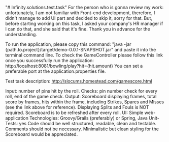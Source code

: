 "# Infinity.solutions.test.task"
For the person who is gonna review my work: unfortunately, I am not familiar with Front-end 
development, therefore, I didn't manage to add UI part and decided to skip it, sorry for that.
But, before starting working on this task, I asked your company's HR manager if I can do that, and
she said that it's fine. Thank you in advance for the understanding.

To run the application, please copy this command:
"java -jar {path.to.project}/target/demo-0.0.1-SNAPSHOT.jar" 
and paste it into the terminal command line.
To check the GameController please follow this link once you successfully run the application: 
http://localhost:8081/bowling/play?hit={hit.amount} 
You can set a preferable port at the application.properties file.

Test task description:
http://slocums.homestead.com/gamescore.html

Input: number of pins hit by the roll. 
Checks: pin number check for every roll, end of the game check.
Output: Scoreboard displaying frames, total score by frames, hits within the frame, 
        including Strikes, Spares and Misses (see the link above for reference).
Displaying Splits and Fouls is NOT required.
Scoreboard is to be refreshed after every roll.
UI: Simple web-application
Technologies: Groovy/Grails (preferably) or Spring, Java
Unit-Tests: yes
Code should be well structured, readable, clean and testable. Comments should not be necessary. 
        Minimalistic but clean styling for the Scoreboard would be appreciated.

